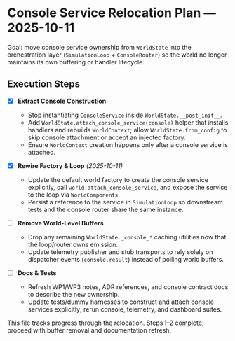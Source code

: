 # Console Service Relocation Plan — 2025-10-11

Goal: move console service ownership from `WorldState` into the orchestration
layer (`SimulationLoop` + `ConsoleRouter`) so the world no longer maintains its
own buffering or handler lifecycle.

## Execution Steps

- [x] **Extract Console Construction**
   - Stop instantiating `ConsoleService` inside `WorldState.__post_init__`.
   - Add `WorldState.attach_console_service(console)` helper that installs handlers
     and rebuilds `WorldContext`; allow `WorldState.from_config` to skip console
     attachment or accept an injected factory.
   - Ensure `WorldContext` creation happens only after a console service is
     attached.

- [x] **Rewire Factory & Loop** *(2025-10-11)*
   - Update the default world factory to create the console service explicitly,
     call `world.attach_console_service`, and expose the service to the loop via
     `WorldComponents`.
   - Persist a reference to the service in `SimulationLoop` so downstream tests
     and the console router share the same instance.

- [ ] **Remove World-Level Buffers**
   - Drop any remaining `WorldState._console_*` caching utilities now that the
     loop/router owns emission.
   - Update telemetry publisher and stub transports to rely solely on dispatcher
     events (`console.result`) instead of polling world buffers.

- [ ] **Docs & Tests**
   - Refresh WP1/WP3 notes, ADR references, and console contract docs to describe
     the new ownership.
   - Update tests/dummy harnesses to construct and attach console services
     explicitly; rerun console, telemetry, and dashboard suites.

This file tracks progress through the relocation. Steps 1–2 complete; proceed
with buffer removal and documentation refresh.
